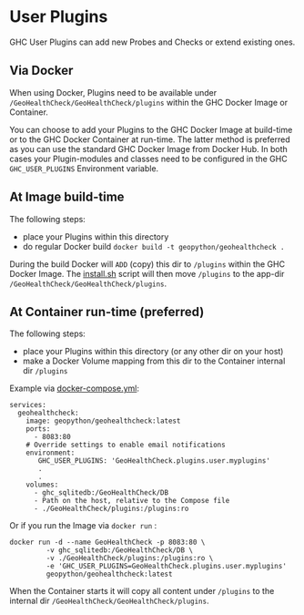 # User Plugins

GHC User Plugins can add new Probes and Checks or extend existing ones.

## Via Docker

When using Docker, Plugins need to be available under `/GeoHealthCheck/GeoHealthCheck/plugins` within the 
GHC Docker Image or Container. 

You can choose to add your Plugins to the GHC Docker Image at build-time
or to the GHC Docker Container at run-time. The latter method is preferred as you can use the standard 
GHC Docker Image from Docker Hub. In both cases your
Plugin-modules and classes need to be configured in the GHC `GHC_USER_PLUGINS` Environment variable. 
                   
## At Image build-time

The following steps:

- place your Plugins within this directory
- do regular Docker build `docker build -t geopython/geohealthcheck .`

During the build Docker will `ADD` (copy) this dir to `/plugins` within the GHC Docker Image.
The [install.sh](../install.sh) script will then move `/plugins`
to the app-dir `/GeoHealthCheck/GeoHealthCheck/plugins`.
 
## At Container run-time (preferred)

The following steps:

- place your Plugins within this directory (or any other dir on your host)
- make a Docker Volume mapping from this dir to the Container internal dir `/plugins`

Example via [docker-compose.yml](../docker-compose.yml):

```
services:
  geohealthcheck:
    image: geopython/geohealthcheck:latest
    ports:
      - 8083:80
    # Override settings to enable email notifications
    environment:
       GHC_USER_PLUGINS: 'GeoHealthCheck.plugins.user.myplugins'
       .
       .
    volumes:
      - ghc_sqlitedb:/GeoHealthCheck/DB
      - Path on the host, relative to the Compose file
      - ./GeoHealthCheck/plugins:/plugins:ro
```

Or if you run the Image via `docker run` :


```
docker run -d --name GeoHealthCheck -p 8083:80 \
         -v ghc_sqlitedb:/GeoHealthCheck/DB \
         -v ./GeoHealthCheck/plugins:/plugins:ro \
         -e 'GHC_USER_PLUGINS=GeoHealthCheck.plugins.user.myplugins'
         geopython/geohealthcheck:latest
```

When the Container starts it will copy all content under
`/plugins` to the internal dir `/GeoHealthCheck/GeoHealthCheck/plugins`. 

